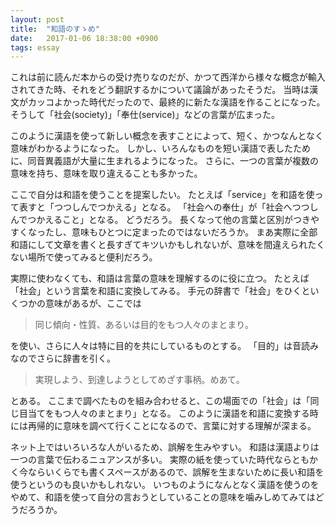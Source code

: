 ```yaml
---
layout: post
title:  "和語のすゝめ"
date:   2017-01-06 18:38:00 +0900
tags: essay
---
```


これは前に読んだ本からの受け売りなのだが、かつて西洋から様々な概念が輸入されてきた時、それをどう翻訳するかについて議論があったそうだ。
当時は漢文がカッコよかった時代だったので、最終的に新たな漢語を作ることになった。
そうして「社会(society)」「奉仕(service)」などの言葉が広まった。

このように漢語を使って新しい概念を表すことによって、短く、かつなんとなく意味がわかるようになった。
しかし、いろんなものを短い漢語で表したために、同音異義語が大量に生まれるようになった。
さらに、一つの言葉が複数の意味を持ち、意味を取り違えることも多かった。

ここで自分は和語を使うことを提案したい。
たとえば「service」を和語を使って表すと「つつしんでつかえる」となる。
「社会への奉仕」が「社会へつつしんでつかえること」となる。
どうだろう。
長くなって他の言葉と区別がつきやすくなったし、意味もひとつに定まったのではないだろうか。
まあ実際に全部和語にして文章を書くと長すぎてキツいかもしれないが、意味を間違えられたくない場所で使ってみると便利だろう。

実際に使わなくても、和語は言葉の意味を理解するのに役に立つ。
たとえば「社会」という言葉を和語に変換してみる。
手元の辞書で「社会」をひくといくつかの意味があるが、ここでは

 > 同じ傾向・性質、あるいは目的をもつ人々のまとまり。

を使い、さらに人々は特に目的を共にしているものとする。
「目的」は音読みなのでさらに辞書を引く。

 > 実現しよう、到達しようとしてめざす事柄。めあて。

とある。
ここまで調べたものを組み合わせると、この場面での「社会」は「同じ目当てをもつ人々のまとまり」となる。
このように漢語を和語に変換する時には再帰的に意味を調べて行くことになるので、言葉に対する理解が深まる。

ネット上ではいろいろな人がいるため、誤解を生みやすい。
和語は漢語よりは一つの言葉で伝わるニュアンスが多い。
実際の紙を使っていた時代ならともかく今ならいくらでも書くスペースがあるので、誤解を生まないために長い和語を使うというのも良いかもしれない。
いつものようになんとなく漢語を使うのをやめて、和語を使って自分の言おうとしていることの意味を噛みしめてみてはどうだろうか。